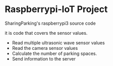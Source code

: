 # Raspberrypi-IoT Project
SharingParking's raspberrypi3 source code


it is code that covers the sensor values.

- Read multiple ultrasonic wave sensor values
- Read the camera sensor values
- Calculate the number of parking spaces.
- Send information to the server

